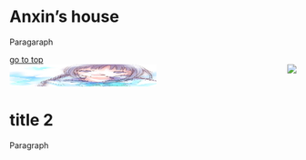 <html>
<head>  
<meta charset="utf-8">
</head>

<body>  
<h1>Anxin’s house</h1>
<p>Paragaraph </p>
<a href="https://www.google.com">go to top</a>
<br>
<img src="210247848_p0_square1200.jpg" align="right" />
<img src="https://github.com/dmc-oss/anxin.github.io/blob/master/10247848_p0_square1200.jpg" width="258" height="39" />
<br>
<h1>title 2</h1>
<p>Paragraph</p>


</body>

</html>
